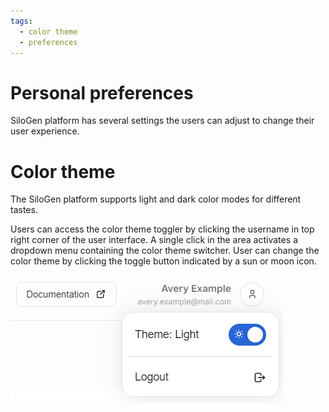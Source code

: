 ```yaml
---
tags:
  - color theme
  - preferences
---
```


# Personal preferences

SiloGen platform has several settings the users can adjust to change their user experience.

# Color theme

The SiloGen platform supports light and dark color modes for different tastes.

Users can access the color theme toggler by clicking the username in top right corner of the user interface. A single click in the area activates a dropdown menu containing the color theme switcher. User can change the color theme by clicking the toggle button indicated by a sun or moon icon.

![The user area dropdown contains the color theme switcher.](./media/color-theme-toggle.png)